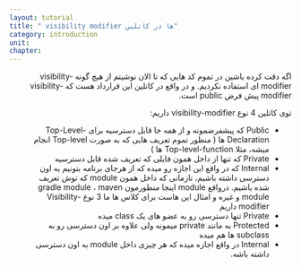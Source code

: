 ```yaml
---
layout: tutorial
title: " visibility modifier ها در کاتلین"
category: introduction
unit: 
chapter: 
---
```



<div dir="rtl" markdown="1">


اگه دقت کرده باشین در تموم کد هایی که تا الان نوشیتم از هیچ گونه visibility-modifier ای استفاده نکردیم. و در واقع در کاتلین این قرارداد هست که visibility-modifier پیش فرض public است.

توی کاتلین 4 نوع visibility-modifier داریم:
-	Public که پیشفرضمونه و از همه جا قابل دسترسیه
برای Top-Level-Declaration ها ( منظور تموم تعریف هایی که به صورت Top-level انجام میشه، مثلا Top-level-function ها )
-	Private که تنها از داخل همون فایلی که تعریف شده قابل دسترسیه
-	Internal که در واقع این اجازه رو میده که از هرجای برنامه بتونیم به اون دسترسی داشته باشیم، تازمانی که داخل همون module که توش تعریف شده باشیم. درواقع module اینجا منظورمون gradle module ، maven module و غیره و امثال این هاست
برای کلاس ها ما 3 نوع Visibility-modifier داریم
-	Private تنها دسترسی رو به عضو های یک class میده
-	Protected به مانند private میمونه ولی علاوه بر اون دسترسی رو به subclass ها هم میده
-	Internal در واقع اجازه میده که هر چیزی داخل module به اون دسترسی داشته باشه.
